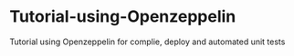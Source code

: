 # Tutorial-using-Openzeppelin
Tutorial using Openzeppelin for complie, deploy and automated unit tests
